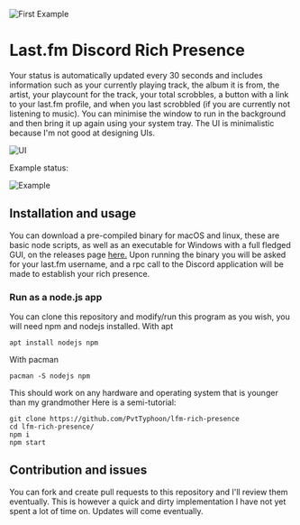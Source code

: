 ![First Example](https://i.imgur.com/yT17xpS.png)

# Last.fm Discord Rich Presence

Your status is automatically updated every 30 seconds and includes information such as your currently playing track, the album it is from, the artist, your playcount for the track, your total scrobbles, a button with a link to your last.fm profile, and when you last scrobbled (if you are currently not listening to music).
You can minimise the window to run in the background and then bring it up again using your system tray.
The UI is minimalistic because I'm not good at designing UIs.

![UI](https://i.imgur.com/AcEo3gp.png)

Example status:

![Example](https://i.imgur.com/GhWfiUu.gif)

## Installation and usage

You can download a pre-compiled binary for macOS and linux, these are basic node scripts, as well as an executable for Windows with a full fledged GUI, on the releases page [here.](https://github.com/PvtTyphoon/lfm-rich-presence/releases)
Upon running the binary you will be asked for your last.fm username, and a rpc call to the Discord application will be made to establish your rich presence.

### Run as a node.js app

You can clone this repository and modify/run this program as you wish, you will need npm and nodejs installed.
With apt

```
apt install nodejs npm
```

With pacman

```
pacman -S nodejs npm
```

This should work on any hardware and operating system that is younger than my grandmother Here is a semi-tutorial:

```
git clone https://github.com/PvtTyphoon/lfm-rich-presence
cd lfm-rich-presence/
npm i
npm start
```

## Contribution and issues

You can fork and create pull requests to this repository and I'll review them eventually. This is however a quick and dirty implementation I have not yet spent a lot of time on. Updates will come eventually.
